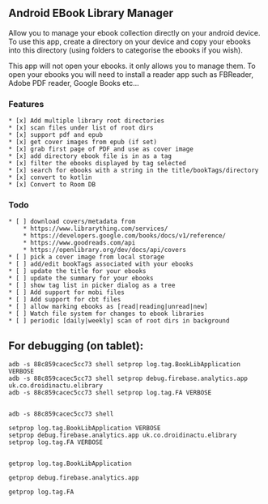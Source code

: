 ## Android EBook Library Manager

Allow you to manage your ebook collection directly on your android device.
To use this app, create a directory on your device and
copy your ebooks into this directory 
(using folders to categorise the ebooks if you wish).

This app will not open your ebooks. it only allows you to manage them.
To open your ebooks you will need to install a reader app such as FBReader,
Adobe PDF reader, Google Books etc...
 

### Features
    * [x] Add multiple library root directories
    * [x] scan files under list of root dirs
    * [x] support pdf and epub
    * [x] get cover images from epub (if set)
    * [x] grab first page of PDF and use as cover image
    * [x] add directory ebook file is in as a tag
    * [x] filter the ebooks displayed by tag selected
    * [x] search for ebooks with a string in the title/bookTags/directory
    * [x] convert to kotlin
    * [x] Convert to Room DB

### Todo
    * [ ] download covers/metadata from
        * https://www.librarything.com/services/
        * https://developers.google.com/books/docs/v1/reference/
        * https://www.goodreads.com/api
        * https://openlibrary.org/dev/docs/api/covers
    * [ ] pick a cover image from local storage
    * [ ] add/edit bookTags associated with your ebooks
    * [ ] update the title for your ebooks
    * [ ] update the summary for your ebooks
    * [ ] show tag list in picker dialog as a tree
    * [ ] Add support for mobi files
    * [ ] Add support for cbt files
    * [ ] allow marking ebooks as [read|reading|unread|new]
    * [ ] Watch file system for changes to ebook libraries
    * [ ] periodic [daily|weekly] scan of root dirs in background


## For debugging (on tablet):

```
adb -s 88c859cacec5cc73 shell setprop log.tag.BookLibApplication VERBOSE
adb -s 88c859cacec5cc73 shell setprop debug.firebase.analytics.app uk.co.droidinactu.elibrary
adb -s 88c859cacec5cc73 shell setprop log.tag.FA VERBOSE


adb -s 88c859cacec5cc73 shell

setprop log.tag.BookLibApplication VERBOSE
setprop debug.firebase.analytics.app uk.co.droidinactu.elibrary
setprop log.tag.FA VERBOSE


getprop log.tag.BookLibApplication

getprop debug.firebase.analytics.app

getprop log.tag.FA

```

